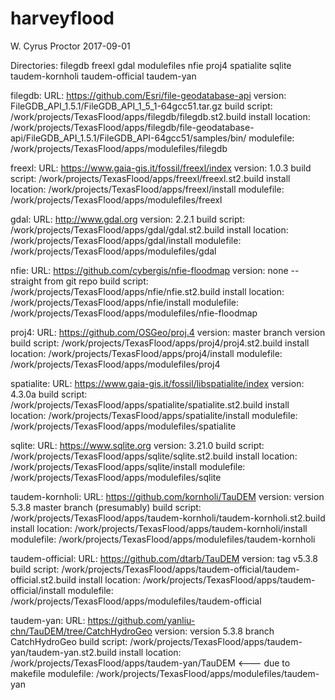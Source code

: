 # harveyflood

W. Cyrus Proctor
2017-09-01



Directories:
  filegdb
  freexl
  gdal
  modulefiles
  nfie
  proj4
  spatialite
  sqlite
  taudem-kornholi
  taudem-official
  taudem-yan


filegdb:
  URL: https://github.com/Esri/file-geodatabase-api
  version: FileGDB_API_1.5.1/FileGDB_API_1_5_1-64gcc51.tar.gz
  build script: /work/projects/TexasFlood/apps/filegdb/filegdb.st2.build
  install location: /work/projects/TexasFlood/apps/filegdb/file-geodatabase-api/FileGDB_API_1.5.1/FileGDB_API-64gcc51/samples/bin/
  modulefile: /work/projects/TexasFlood/apps/modulefiles/filegdb


freexl:
  URL: https://www.gaia-gis.it/fossil/freexl/index
  version: 1.0.3
  build script: /work/projects/TexasFlood/apps/freexl/freexl.st2.build
  install location: /work/projects/TexasFlood/apps/freexl/install
  modulefile: /work/projects/TexasFlood/apps/modulefiles/freexl


gdal:
  URL: http://www.gdal.org
  version: 2.2.1
  build script: /work/projects/TexasFlood/apps/gdal/gdal.st2.build
  install location: /work/projects/TexasFlood/apps/gdal/install
  modulefile: /work/projects/TexasFlood/apps/modulefiles/gdal


nfie:
  URL: https://github.com/cybergis/nfie-floodmap
  version: none -- straight from git repo
  build script: /work/projects/TexasFlood/apps/nfie/nfie.st2.build
  install location: /work/projects/TexasFlood/apps/nfie/install
  modulefile: /work/projects/TexasFlood/apps/modulefiles/nfie-floodmap


proj4:
  URL: https://github.com/OSGeo/proj.4
  version: master branch version
  build script: /work/projects/TexasFlood/apps/proj4/proj4.st2.build
  install location: /work/projects/TexasFlood/apps/proj4/install
  modulefile: /work/projects/TexasFlood/apps/modulefiles/proj4


spatialite:
  URL: https://www.gaia-gis.it/fossil/libspatialite/index
  version: 4.3.0a
  build script: /work/projects/TexasFlood/apps/spatialite/spatialite.st2.build
  install location: /work/projects/TexasFlood/apps/spatialite/install
  modulefile: /work/projects/TexasFlood/apps/modulefiles/spatialite


sqlite:
  URL: https://www.sqlite.org
  version: 3.21.0
  build script: /work/projects/TexasFlood/apps/sqlite/sqlite.st2.build
  install location: /work/projects/TexasFlood/apps/sqlite/install
  modulefile: /work/projects/TexasFlood/apps/modulefiles/sqlite


taudem-kornholi:
  URL: https://github.com/kornholi/TauDEM
  version: version 5.3.8 master branch (presumably)
  build script: /work/projects/TexasFlood/apps/taudem-kornholi/taudem-kornholi.st2.build
  install location: /work/projects/TexasFlood/apps/taudem-kornholi/install
  modulefile: /work/projects/TexasFlood/apps/modulefiles/taudem-kornholi


taudem-official:
  URL: https://github.com/dtarb/TauDEM
  version: tag v5.3.8
  build script: /work/projects/TexasFlood/apps/taudem-official/taudem-official.st2.build
  install location: /work/projects/TexasFlood/apps/taudem-official/install
  modulefile: /work/projects/TexasFlood/apps/modulefiles/taudem-official


taudem-yan:
  URL: https://github.com/yanliu-chn/TauDEM/tree/CatchHydroGeo
  version: version 5.3.8 branch CatchHydroGeo
  build script: /work/projects/TexasFlood/apps/taudem-yan/taudem-yan.st2.build
  install location: /work/projects/TexasFlood/apps/taudem-yan/TauDEM  <--- due to makefile
  modulefile: /work/projects/TexasFlood/apps/modulefiles/taudem-yan

